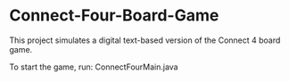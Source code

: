 # Connect-Four-Board-Game
This project simulates a digital text-based version of the Connect 4 board game. 

To start the game, run: ConnectFourMain.java
